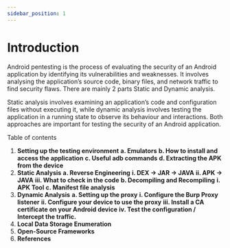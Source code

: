 ```yaml
---
sidebar_position: 1
---
```


# Introduction

Android pentesting is the process of evaluating the security of an Android application by
identifying its vulnerabilities and weaknesses. It involves analysing the application’s source
code, binary files, and network traffic to find security flaws. There are mainly 2 parts Static
and Dynamic analysis.

Static analysis involves examining an application’s code and configuration files without
executing it, while dynamic analysis involves testing the application in a running state to
observe its behaviour and interactions. Both approaches are important for testing the security
of an Android application.

Table of contents

1. **Setting up the testing environment**
   **a. Emulators**
   **b. How to install and access the application**
   **c. Useful adb commands**
   **d. Extracting the APK from the device**
2. **Static Analysis**
   **a. Reverse Engineering**
   **i. DEX → JAR → JAVA**
   **ii. APK → JAVA**
   **iii. What to check in the code**
   **b. Decompiling and Recompiling**
   **i. APK Tool**
   **c. Manifest file analysis**
3. **Dynamic Analysis**
   **a. Setting up the proxy**
   **i. Configure the Burp Proxy listener**
   **ii. Configure your device to use the proxy**
   **iii. Install a CA certificate on your Android device**
   **iv. Test the configuration / Intercept the traffic.**
4. **Local Data Storage Enumeration**
5. **Open-Source Frameworks**
6. **References**